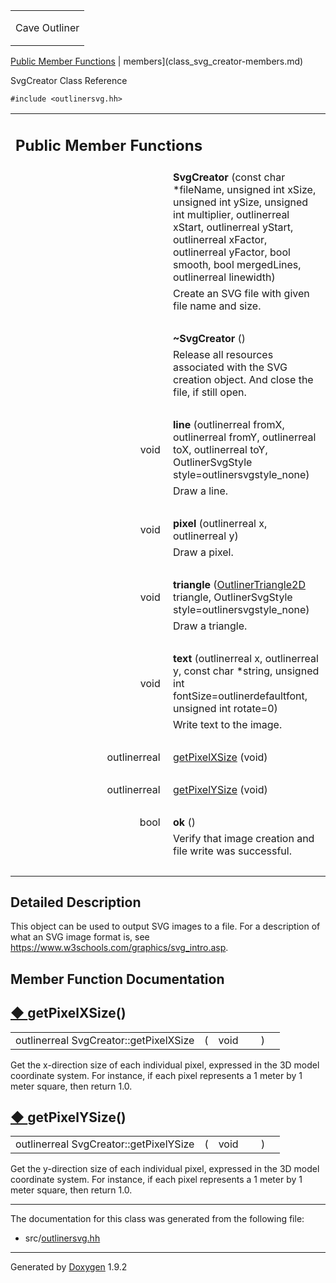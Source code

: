 <table data-cellspacing="0" data-cellpadding="0">
<colgroup>
<col style="width: 100%" />
</colgroup>
<tbody>
<tr class="odd" style="height: 56px;">
<td id="projectalign" style="padding-left: 0.5em"><div id="projectname">
Cave Outliner
</div></td>
</tr>
</tbody>
</table>

[Public Member Functions](#pub-methods) | 
members](class_svg_creator-members.md)

SvgCreator Class Reference

`#include <outlinersvg.hh>`

<table class="memberdecls">
<colgroup>
<col style="width: 50%" />
<col style="width: 50%" />
</colgroup>
<tbody>
<tr class="odd heading">
<td colspan="2"><h2 id="public-member-functions" class="groupheader"><span id="pub-methods"></span> Public Member Functions</h2></td>
</tr>
<tr class="even memitem:a73ce0fd293a4cfb52e9b5c2fe7ae1c9a">
<td style="text-align: right;" class="memItemLeft" data-valign="top"><span id="a73ce0fd293a4cfb52e9b5c2fe7ae1c9a"></span>  </td>
<td class="memItemRight" data-valign="bottom"><strong>SvgCreator</strong> (const char *fileName, unsigned int xSize, unsigned int ySize, unsigned int multiplier, outlinerreal xStart, outlinerreal yStart, outlinerreal xFactor, outlinerreal yFactor, bool smooth, bool mergedLines, outlinerreal linewidth)</td>
</tr>
<tr class="odd memdesc:a73ce0fd293a4cfb52e9b5c2fe7ae1c9a">
<td class="mdescLeft"> </td>
<td class="mdescRight">Create an SVG file with given file name and size.<br />
</td>
</tr>
<tr class="even separator:a73ce0fd293a4cfb52e9b5c2fe7ae1c9a">
<td colspan="2" class="memSeparator"> </td>
</tr>
<tr class="odd memitem:a5287bc3ef08517a8dda80238cdbb2079">
<td style="text-align: right;" class="memItemLeft" data-valign="top"><span id="a5287bc3ef08517a8dda80238cdbb2079"></span>  </td>
<td class="memItemRight" data-valign="bottom"><strong>~SvgCreator</strong> ()</td>
</tr>
<tr class="even memdesc:a5287bc3ef08517a8dda80238cdbb2079">
<td class="mdescLeft"> </td>
<td class="mdescRight">Release all resources associated with the SVG creation object. And close the file, if still open.<br />
</td>
</tr>
<tr class="odd separator:a5287bc3ef08517a8dda80238cdbb2079">
<td colspan="2" class="memSeparator"> </td>
</tr>
<tr class="even memitem:aac31dda29a528af01855654151598310">
<td style="text-align: right;" class="memItemLeft" data-valign="top"><span id="aac31dda29a528af01855654151598310"></span> void </td>
<td class="memItemRight" data-valign="bottom"><strong>line</strong> (outlinerreal fromX, outlinerreal fromY, outlinerreal toX, outlinerreal toY, OutlinerSvgStyle style=outlinersvgstyle_none)</td>
</tr>
<tr class="odd memdesc:aac31dda29a528af01855654151598310">
<td class="mdescLeft"> </td>
<td class="mdescRight">Draw a line.<br />
</td>
</tr>
<tr class="even separator:aac31dda29a528af01855654151598310">
<td colspan="2" class="memSeparator"> </td>
</tr>
<tr class="odd memitem:ad58b8ea3bb3de693b6bfd3e97a6fd3ba">
<td style="text-align: right;" class="memItemLeft" data-valign="top"><span id="ad58b8ea3bb3de693b6bfd3e97a6fd3ba"></span> void </td>
<td class="memItemRight" data-valign="bottom"><strong>pixel</strong> (outlinerreal x, outlinerreal y)</td>
</tr>
<tr class="even memdesc:ad58b8ea3bb3de693b6bfd3e97a6fd3ba">
<td class="mdescLeft"> </td>
<td class="mdescRight">Draw a pixel.<br />
</td>
</tr>
<tr class="odd separator:ad58b8ea3bb3de693b6bfd3e97a6fd3ba">
<td colspan="2" class="memSeparator"> </td>
</tr>
<tr class="even memitem:a4b8ad311b7b09d5ec43a7c3dce0cfb79">
<td style="text-align: right;" class="memItemLeft" data-valign="top"><span id="a4b8ad311b7b09d5ec43a7c3dce0cfb79"></span> void </td>
<td class="memItemRight" data-valign="bottom"><strong>triangle</strong> (<a href="https://github.com/jariarkko/cave-outliner/blob/master/doc/class_outliner_triangle2_d.md" class="el">OutlinerTriangle2D</a> triangle, OutlinerSvgStyle style=outlinersvgstyle_none)</td>
</tr>
<tr class="odd memdesc:a4b8ad311b7b09d5ec43a7c3dce0cfb79">
<td class="mdescLeft"> </td>
<td class="mdescRight">Draw a triangle.<br />
</td>
</tr>
<tr class="even separator:a4b8ad311b7b09d5ec43a7c3dce0cfb79">
<td colspan="2" class="memSeparator"> </td>
</tr>
<tr class="odd memitem:af140a50441555afa6243ee2e1a64d1da">
<td style="text-align: right;" class="memItemLeft" data-valign="top"><span id="af140a50441555afa6243ee2e1a64d1da"></span> void </td>
<td class="memItemRight" data-valign="bottom"><strong>text</strong> (outlinerreal x, outlinerreal y, const char *string, unsigned int fontSize=outlinerdefaultfont, unsigned int rotate=0)</td>
</tr>
<tr class="even memdesc:af140a50441555afa6243ee2e1a64d1da">
<td class="mdescLeft"> </td>
<td class="mdescRight">Write text to the image.<br />
</td>
</tr>
<tr class="odd separator:af140a50441555afa6243ee2e1a64d1da">
<td colspan="2" class="memSeparator"> </td>
</tr>
<tr class="even memitem:a7f0841b5c58a366f842ad4c62feafe44">
<td style="text-align: right;" class="memItemLeft" data-valign="top">outlinerreal </td>
<td class="memItemRight" data-valign="bottom"><a href="https://github.com/jariarkko/cave-outliner/blob/master/doc/class_svg_creator.md#a7f0841b5c58a366f842ad4c62feafe44" class="el">getPixelXSize</a> (void)</td>
</tr>
<tr class="odd separator:a7f0841b5c58a366f842ad4c62feafe44">
<td colspan="2" class="memSeparator"> </td>
</tr>
<tr class="even memitem:a36c891f38cea26cb371dfa183d9724c1">
<td style="text-align: right;" class="memItemLeft" data-valign="top">outlinerreal </td>
<td class="memItemRight" data-valign="bottom"><a href="https://github.com/jariarkko/cave-outliner/blob/master/doc/class_svg_creator.md#a36c891f38cea26cb371dfa183d9724c1" class="el">getPixelYSize</a> (void)</td>
</tr>
<tr class="odd separator:a36c891f38cea26cb371dfa183d9724c1">
<td colspan="2" class="memSeparator"> </td>
</tr>
<tr class="even memitem:a41d4849c73c8a2b794c0e67035c2efe3">
<td style="text-align: right;" class="memItemLeft" data-valign="top"><span id="a41d4849c73c8a2b794c0e67035c2efe3"></span> bool </td>
<td class="memItemRight" data-valign="bottom"><strong>ok</strong> ()</td>
</tr>
<tr class="odd memdesc:a41d4849c73c8a2b794c0e67035c2efe3">
<td class="mdescLeft"> </td>
<td class="mdescRight">Verify that image creation and file write was successful.<br />
</td>
</tr>
<tr class="even separator:a41d4849c73c8a2b794c0e67035c2efe3">
<td colspan="2" class="memSeparator"> </td>
</tr>
</tbody>
</table>

<span id="details"></span>

## Detailed Description

This object can be used to output SVG images to a file. For a
description of what an SVG image format is, see
<https://www.w3schools.com/graphics/svg_intro.asp>.

## Member Function Documentation

<span id="a7f0841b5c58a366f842ad4c62feafe44"></span>

## <span class="permalink">[◆ ](#a7f0841b5c58a366f842ad4c62feafe44)</span>getPixelXSize()

<table class="memname">
<tbody>
<tr class="odd">
<td class="memname">outlinerreal SvgCreator::getPixelXSize</td>
<td>(</td>
<td class="paramtype">void </td>
<td class="paramname"></td>
<td>)</td>
<td></td>
</tr>
</tbody>
</table>

Get the x-direction size of each individual pixel, expressed in the 3D
model coordinate system. For instance, if each pixel represents a 1
meter by 1 meter square, then return 1.0.

<span id="a36c891f38cea26cb371dfa183d9724c1"></span>

## <span class="permalink">[◆ ](#a36c891f38cea26cb371dfa183d9724c1)</span>getPixelYSize()

<table class="memname">
<tbody>
<tr class="odd">
<td class="memname">outlinerreal SvgCreator::getPixelYSize</td>
<td>(</td>
<td class="paramtype">void </td>
<td class="paramname"></td>
<td>)</td>
<td></td>
</tr>
</tbody>
</table>

Get the y-direction size of each individual pixel, expressed in the 3D
model coordinate system. For instance, if each pixel represents a 1
meter by 1 meter square, then return 1.0.

------------------------------------------------------------------------

The documentation for this class was generated from the following file:

-   src/<a href="outlinersvg_8hh_source.md" class="el">outlinersvg.hh</a>

------------------------------------------------------------------------

<span class="small">Generated
by [Doxygen](https://www.doxygen.org/index.md)
1.9.2</span>
